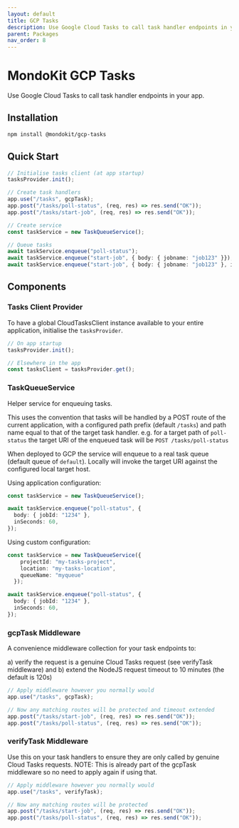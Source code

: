 ```yaml
---
layout: default
title: GCP Tasks
description: Use Google Cloud Tasks to call task handler endpoints in your app
parent: Packages
nav_order: 8
---
```


# MondoKit GCP Tasks

Use Google Cloud Tasks to call task handler endpoints in your app.

## Installation

```sh
npm install @mondokit/gcp-tasks
```

## Quick Start

```typescript
// Initialise tasks client (at app startup)
tasksProvider.init();

// Create task handlers
app.use("/tasks", gcpTask);
app.post("/tasks/poll-status", (req, res) => res.send("OK"));
app.post("/tasks/start-job", (req, res) => res.send("OK"));

// Create service
const taskService = new TaskQueueService();

// Queue tasks
await taskService.enqueue("poll-status");
await taskService.enqueue("start-job", { body: { jobname: "job123" }});
await taskService.enqueue("start-job", { body: { jobname: "job123" }, inSeconds: 60 });
```

## Components

### Tasks Client Provider
To have a global CloudTasksClient instance available to your entire application,
initialise the `tasksProvider`.

```typescript
// On app startup
tasksProvider.init();

// Elsewhere in the app
const tasksClient = tasksProvider.get();
```

### TaskQueueService
Helper service for enqueuing tasks.

This uses the convention that tasks will be handled by a POST route of the current application, 
with a configured path prefix (default `/tasks`) and path name equal to that of the target task handler.
e.g. for a target path of `poll-status` the target URI of the enqueued task will be 
`POST /tasks/poll-status`

When deployed to GCP the service will enqueue to a real task queue (default queue of `default`).
Locally will invoke the target URI against the configured local target host.

Using application configuration:
```typescript
const taskService = new TaskQueueService();

await taskService.enqueue("poll-status", {
  body: { jobId: "1234" },
  inSeconds: 60,
});
```

Using custom configuration:
```typescript
const taskService = new TaskQueueService({
    projectId: "my-tasks-project",
    location: "my-tasks-location",
    queueName: "myqueue"
  });

await taskService.enqueue("poll-status", {
  body: { jobId: "1234" },
  inSeconds: 60,
});
```

### gcpTask Middleware
A convenience middleware collection for your task endpoints to:

a) verify the request is a genuine Cloud Tasks request (see verifyTask middleware) and
b) extend the NodeJS request timeout to 10 minutes (the default is 120s)

```typescript
// Apply middleware however you normally would
app.use("/tasks", gcpTask);

// Now any matching routes will be protected and timeout extended
app.post("/tasks/start-job", (req, res) => res.send("OK"));
app.post("/tasks/poll-status", (req, res) => res.send("OK"));
```

### verifyTask Middleware
Use this on your task handlers to ensure they are only called by genuine Cloud Tasks requests.
NOTE: This is already part of the gcpTask middleware so no need to apply again if using that.

```typescript
// Apply middleware however you normally would
app.use("/tasks", verifyTask);

// Now any matching routes will be protected
app.post("/tasks/start-job", (req, res) => res.send("OK"));
app.post("/tasks/poll-status", (req, res) => res.send("OK"));
```
